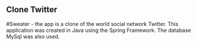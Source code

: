 ## Clone Twitter

#Sweater - the app is a clone of the world social network Twitter. This application was created in Java using the Spring Framework. The database MySql was also used.
